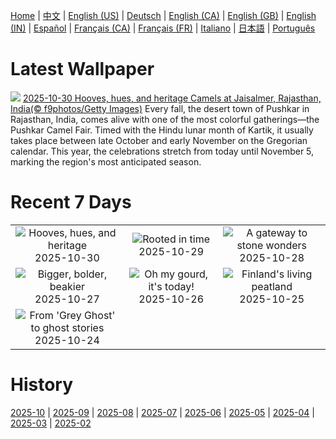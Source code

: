 [Home](../README.md) | [中文](zh-CN.md) | [English (US)](en-US.md) | [Deutsch](de-DE.md) | [English (CA)](en-CA.md) | [English (GB)](en-GB.md) | [English (IN)](en-IN.md) | [Español](es-ES.md) | [Français (CA)](fr-CA.md) | [Français (FR)](fr-FR.md) | [Italiano](it-IT.md) | [日本語](ja-JP.md) | [Português](pt-BR.md)

# Latest Wallpaper
![](https://www.bing.com/th?id=OHR.PushkarFair_EN-US4430814252_UHD.jpg)
[2025-10-30 Hooves, hues, and heritage Camels at Jaisalmer, Rajasthan, India(© f9photos/Getty Images)](https://www.bing.com/th?id=OHR.PushkarFair_EN-US4430814252_UHD.jpg)
Every fall, the desert town of Pushkar in Rajasthan, India, comes alive with one of the most colorful gatherings—the Pushkar Camel Fair. Timed with the Hindu lunar month of Kartik, it usually takes place between late October and early November on the Gregorian calendar. This year, the celebrations stretch from today until November 5, marking the region's most anticipated season.

# Recent 7 Days
|  |  |  |
|:---:|:---:|:---:|
| ![](https://www.bing.com/th?id=OHR.PushkarFair_EN-US4430814252_400x240.jpg "Hooves, hues, and heritage") 2025-10-30 | ![](https://www.bing.com/th?id=OHR.FanalForest_EN-US4405104404_400x240.jpg "Rooted in time") 2025-10-29 | ![](https://www.bing.com/th?id=OHR.TepliceRocks_EN-US4098225022_400x240.jpg "A gateway to stone wonders") 2025-10-28 |
| ![](https://www.bing.com/th?id=OHR.AfricanRaven_EN-US4057369898_400x240.jpg "Bigger, bolder, beakier") 2025-10-27 | ![](https://www.bing.com/th?id=OHR.PumpkinFarm_EN-US3773448576_400x240.jpg "Oh my gourd, it's today!") 2025-10-26 | ![](https://www.bing.com/th?id=OHR.MartimoaapaFinland_EN-US3685817058_400x240.jpg "Finland's living peatland") 2025-10-25 |
| ![](https://www.bing.com/th?id=OHR.QueenMary_EN-US3331250680_400x240.jpg "From 'Grey Ghost' to ghost stories") 2025-10-24 |  |  |

# History
[2025-10](../archives/wallpaper/en-US/w_2025_10.md) | [2025-09](../archives/wallpaper/en-US/w_2025_09.md) | [2025-08](../archives/wallpaper/en-US/w_2025_08.md) | [2025-07](../archives/wallpaper/en-US/w_2025_07.md) | [2025-06](../archives/wallpaper/en-US/w_2025_06.md) | [2025-05](../archives/wallpaper/en-US/w_2025_05.md) | [2025-04](../archives/wallpaper/en-US/w_2025_04.md) | [2025-03](../archives/wallpaper/en-US/w_2025_03.md) | [2025-02](../archives/wallpaper/en-US/w_2025_02.md)
